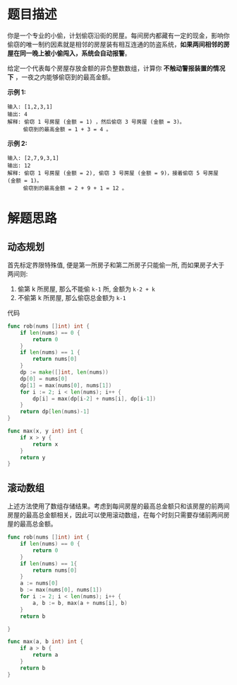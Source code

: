 # 题目描述

你是一个专业的小偷，计划偷窃沿街的房屋。每间房内都藏有一定的现金，影响你偷窃的唯一制约因素就是相邻的房屋装有相互连通的防盗系统，**如果两间相邻的房屋在同一晚上被小偷闯入，系统会自动报警**。

给定一个代表每个房屋存放金额的非负整数数组，计算你 **不触动警报装置的情况下** ，一夜之内能够偷窃到的最高金额。

**示例 1:**

```
输入: [1,2,3,1]
输出: 4
解释: 偷窃 1 号房屋 (金额 = 1) ，然后偷窃 3 号房屋 (金额 = 3)。
     偷窃到的最高金额 = 1 + 3 = 4 。
```

**示例 2:**

```
输入: [2,7,9,3,1]
输出: 12
解释: 偷窃 1 号房屋 (金额 = 2), 偷窃 3 号房屋 (金额 = 9)，接着偷窃 5 号房屋 (金额 = 1)。
     偷窃到的最高金额 = 2 + 9 + 1 = 12 。
```

# 解题思路

## 动态规划

首先标定界限特殊值, 便是第一所房子和第二所房子只能偷一所, 而如果房子大于两间则:

1. 偷第 k 所房屋, 那么不能偷 `k-1` 所, 金额为 `k-2 + k`
2. 不偷第 k 所房屋, 那么偷窃总金额为 `k-1` 

代码

```go
func rob(nums []int) int {
    if len(nums) == 0 {
        return 0
    }
    if len(nums) == 1 {
        return nums[0]
    }
    dp := make([]int, len(nums))
    dp[0] = nums[0]
    dp[1] = max(nums[0], nums[1])
    for i := 2; i < len(nums); i++ {
        dp[i] = max(dp[i-2] + nums[i], dp[i-1])
    }
    return dp[len(nums)-1]
}

func max(x, y int) int {
    if x > y {
        return x
    }
    return y
}

```

## 滚动数组

上述方法使用了数组存储结果。考虑到每间房屋的最高总金额只和该房屋的前两间房屋的最高总金额相关，因此可以使用滚动数组，在每个时刻只需要存储前两间房屋的最高总金额。

```go
func rob(nums []int) int {
	if len(nums) == 0 {
		return 0
	}
	if len(nums) == 1{
		return nums[0]
	}
	a := nums[0]
	b := max(nums[0], nums[1])
	for i := 2; i < len(nums); i++ {
		a, b := b, max(a + nums[i], b)
	}
	return b

}

func max(a, b int) int {
	if a > b {
		return a
	}
	return b
}
```

